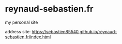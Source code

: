 # reynaud-sebastien.fr
my personal site


address site:
https://sebastien85540.github.io/reynaud-sebastien.fr/index.html
